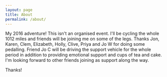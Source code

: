 ```yaml
---
layout: page
title: About
permalink: /about/
---
```



My 2016 adventure! This isn't an organised event. I'll be cycling the whole 1012 miles and friends will be joining me on some of the legs. Thanks Jon, Karen, Clem, Elizabeth, Holly, Clive, Priya and Jo W for doing some pedalling. Friend Jo C will be driving the support vehicle for the whole period in addition to providing emotional support and cups of tea and cake. I'm looking forward to other friends joining as support along the way.

Thanks!